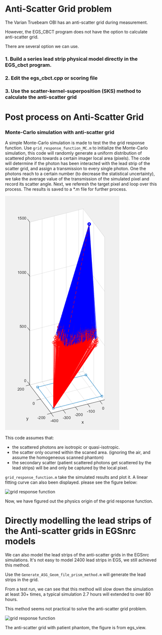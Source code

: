#  Anti-Scatter Grid problem

The Varian Truebeam OBI has an anti-scatter grid during measurement. 

However, the EGS_CBCT program does not have the option to calculate anti-scatter grid.

There are several option we can use.

### 1. Build a series lead strip physical model directly in the EGS_cbct program.

### 2. Edit the egs_cbct.cpp or scoring file

### 3. Use the scatter-kernel-superposition (SKS) method to calculate the anti-scatter grid

# Post process on Anti-Scatter Grid


### Monte-Carlo simulation with anti-scatter grid
A simple Monte-Carlo simulation is made to test the the grid response function. 
Use  ```grid_response_function_MC.m``` to initialize the Monte-Carlo simulation, this code will randomly generate a uniform distribution of scattered photons towards a certain imager local area (pixels). 
The code will determine if the photon has been interacted with the lead strip of the scatter grid, and assign a transmission to every single photon. 
One the photons reach to a certain number (to decrease the statistical uncertainty), we take the average value of the transmission of the simulated pixel and record its scatter angle. 
Next, we referesh  the target pixel and loop over this process. The results is saved to a \*.m file for further process.

![grid simulation](grid_MC.png)

This code assumes that: 
* the scattered photons are isotropic or quasi-isotropic.
* the scatter only ocurred within the scaned area. (ignoring the air, and assume the homogeneous scanned phantom)
* the secondary scatter (patient scattered photons get scattered by the lead strips) will be and only be captured by the local pixel.

```grid_response_function.m``` take the simulated results and plot it. A linear fitting curve can also been displayed.
please see the figure below: 

![grid response function](grf.png)

Now, we have figured out the physics origin of the grid response function. 

# Directly modelling the lead strips of the Anti-scatter grids in EGSnrc models

We can also model the lead strips of the anti-scatter grids in the EGSnrc simulations. It's not easy to model 2400 lead strips in EGS, we still achieved this method. 

Use the ```Generate_ASG_Geom_file_prism_method.m``` will generate the lead strips in the grid. 

From a test run, we can see that this method will slow down the simulation at least 30+ times, a typical simulation 2.7 hours will extended to over 80 hours. 

This method seems not practical to solve the anti-scatter grid problem.

![grid response function](model.png)

The anti-scatter grid with patient phantom, the figure is from egs_view.
